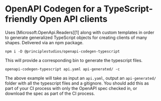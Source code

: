 # OpenAPI Codegen for a TypeScript-friendly Open API clients

Uses [Microsoft.OpenApi.Readers][1] along with custom templates in order to
generate generalized TypeScript objects for creating clients of many shapes.
Delivered via an npm package.

    npm i -D @principlestudios/openapi-codegen-typescript

This will provide a corresponding bin to generate the typescript files.

    openapi-codegen-typescript api.yaml api-generated/ -c

The above example will take as input an `api.yaml`, output an `api-generated/`
folder with all the typescript files and a gitignore. You should add this as
part of your CI process with only the OpenAPI spec checked in, or download the
spec as part of the CI process.
